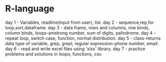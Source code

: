 # R-language
day 1 - Variables, readline(input from user), list.
day 2 - sequence,rep,for loop,sort,dataframe.
day 3 - data frame, rows and columns, row binds, column binds, loops-amstrong number, sum of digits, palindrome.
day 4 - repeat loop, switch case, function, normal distribution.
day 5 - class-returns data type of variable, grep, grepl, regular expression-phone number, email. 
day 6 - read and write excel files using 'xlsx' library.
day 7 - practice problems and solutions in loops, functions, csv.
